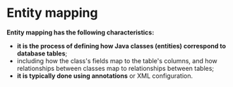 # Entity mapping
**Entity mapping has the following characteristics:**
- **it is the process of defining how Java classes (entities) correspond to database tables**;
- including how the class's fields map to the table's columns, and how relationships
between classes map to relationships between tables;
- **it is typically done using annotations** or XML configuration.